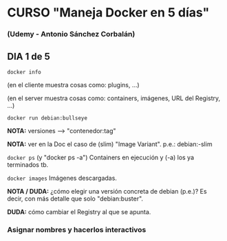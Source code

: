 # CURSO "Maneja Docker en 5 días"
### (Udemy - Antonio Sánchez Corbalán)

## DIA 1 de 5
`docker info` 

(en el cliente muestra cosas como: plugins, ...) 

(en el server muestra cosas como: containers, imágenes, URL del Registry, ...)


`docker run debian:bullseye`

**NOTA:** versiones --> "contenedor:tag"

**NOTA:** ver en la Doc el caso de (slim) "Image Variant". p.e.: debian:<suite>-slim 

`docker ps` (y "docker ps -a") 
Containers en ejecución y (-a) los ya terminados tb. 

`docker images` 
Imágenes descargadas. 

**NOTA / DUDA:** ¿cómo elegir una versión concreta de debian (p.e.)? Es decir, con más detalle que solo "debian:buster". 

**DUDA:** cómo cambiar el Registry al que se apunta. 

### **Asignar nombres y hacerlos interactivos** 
